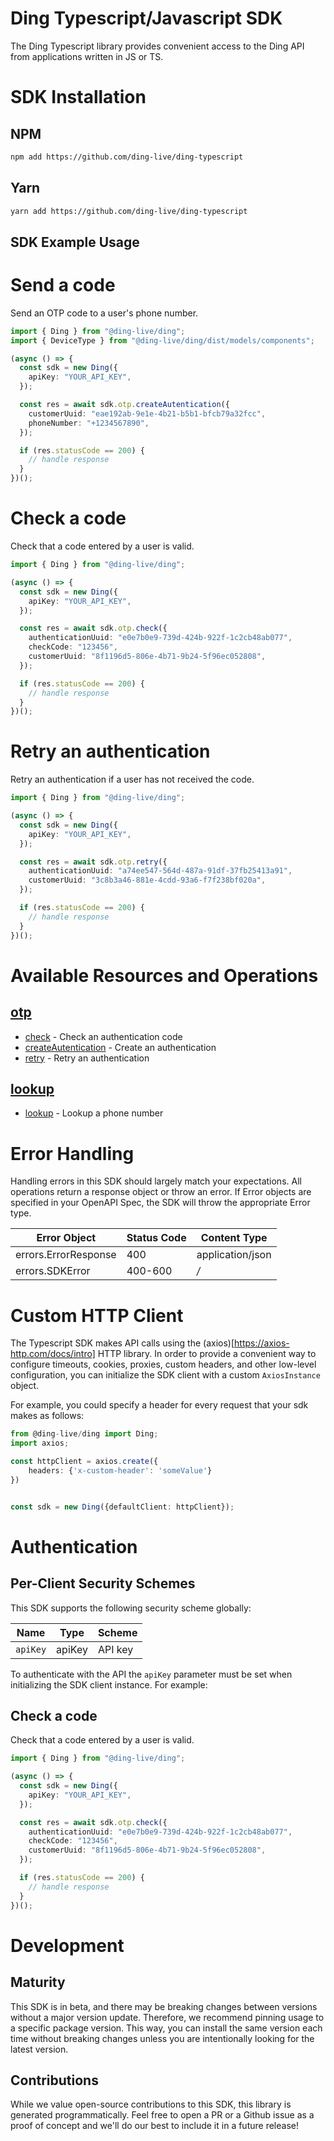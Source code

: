 # Ding Typescript/Javascript SDK

The Ding Typescript library provides convenient access to the Ding API from applications written in JS or TS.

<!-- Start SDK Installation -->

# SDK Installation

## NPM

```bash
npm add https://github.com/ding-live/ding-typescript
```

## Yarn

```bash
yarn add https://github.com/ding-live/ding-typescript
```

<!-- End SDK Installation -->

## SDK Example Usage

<!-- Start SDK Example Usage -->

# Send a code

Send an OTP code to a user's phone number.

```typescript
import { Ding } from "@ding-live/ding";
import { DeviceType } from "@ding-live/ding/dist/models/components";

(async () => {
  const sdk = new Ding({
    apiKey: "YOUR_API_KEY",
  });

  const res = await sdk.otp.createAutentication({
    customerUuid: "eae192ab-9e1e-4b21-b5b1-bfcb79a32fcc",
    phoneNumber: "+1234567890",
  });

  if (res.statusCode == 200) {
    // handle response
  }
})();
```

# Check a code

Check that a code entered by a user is valid.

```typescript
import { Ding } from "@ding-live/ding";

(async () => {
  const sdk = new Ding({
    apiKey: "YOUR_API_KEY",
  });

  const res = await sdk.otp.check({
    authenticationUuid: "e0e7b0e9-739d-424b-922f-1c2cb48ab077",
    checkCode: "123456",
    customerUuid: "8f1196d5-806e-4b71-9b24-5f96ec052808",
  });

  if (res.statusCode == 200) {
    // handle response
  }
})();
```

# Retry an authentication

Retry an authentication if a user has not received the code.

```typescript
import { Ding } from "@ding-live/ding";

(async () => {
  const sdk = new Ding({
    apiKey: "YOUR_API_KEY",
  });

  const res = await sdk.otp.retry({
    authenticationUuid: "a74ee547-564d-487a-91df-37fb25413a91",
    customerUuid: "3c8b3a46-881e-4cdd-93a6-f7f238bf020a",
  });

  if (res.statusCode == 200) {
    // handle response
  }
})();
```

<!-- End SDK Example Usage -->

<!-- Start SDK Available Operations -->

# Available Resources and Operations

## [otp](docs/sdks/otp/README.md)

- [check](docs/sdks/otp/README.md#check) - Check an authentication code
- [createAutentication](docs/sdks/otp/README.md#createautentication) - Create an authentication
- [retry](docs/sdks/otp/README.md#retry) - Retry an authentication

## [lookup](docs/sdks/lookup/README.md)

- [lookup](docs/sdks/lookup/README.md#lookup) - Lookup a phone number
<!-- End SDK Available Operations -->

<!-- Start Dev Containers -->

<!-- End Dev Containers -->

<!-- Start Error Handling -->

# Error Handling

Handling errors in this SDK should largely match your expectations. All operations return a response object or throw an error. If Error objects are specified in your OpenAPI Spec, the SDK will throw the appropriate Error type.

| Error Object         | Status Code | Content Type     |
| -------------------- | ----------- | ---------------- |
| errors.ErrorResponse | 400         | application/json |
| errors.SDKError      | 400-600     | _/_              |

<!-- End Error Handling -->

<!-- Start Custom HTTP Client -->

# Custom HTTP Client

The Typescript SDK makes API calls using the (axios)[https://axios-http.com/docs/intro] HTTP library. In order to provide a convenient way to configure timeouts, cookies, proxies, custom headers, and other low-level configuration, you can initialize the SDK client with a custom `AxiosInstance` object.

For example, you could specify a header for every request that your sdk makes as follows:

```typescript
from @ding-live/ding import Ding;
import axios;

const httpClient = axios.create({
    headers: {'x-custom-header': 'someValue'}
})


const sdk = new Ding({defaultClient: httpClient});
```

<!-- End Custom HTTP Client -->

<!-- Start Authentication -->

# Authentication

## Per-Client Security Schemes

This SDK supports the following security scheme globally:

| Name     | Type   | Scheme  |
| -------- | ------ | ------- |
| `apiKey` | apiKey | API key |

To authenticate with the API the `apiKey` parameter must be set when initializing the SDK client instance. For example:

## Check a code

Check that a code entered by a user is valid.

```typescript
import { Ding } from "@ding-live/ding";

(async () => {
  const sdk = new Ding({
    apiKey: "YOUR_API_KEY",
  });

  const res = await sdk.otp.check({
    authenticationUuid: "e0e7b0e9-739d-424b-922f-1c2cb48ab077",
    checkCode: "123456",
    customerUuid: "8f1196d5-806e-4b71-9b24-5f96ec052808",
  });

  if (res.statusCode == 200) {
    // handle response
  }
})();
```

<!-- End Authentication -->

<!-- Placeholder for Future Speakeasy SDK Sections -->

# Development

## Maturity

This SDK is in beta, and there may be breaking changes between versions without a major version update. Therefore, we recommend pinning usage
to a specific package version. This way, you can install the same version each time without breaking changes unless you are intentionally
looking for the latest version.

## Contributions

While we value open-source contributions to this SDK, this library is generated programmatically.
Feel free to open a PR or a Github issue as a proof of concept and we'll do our best to include it in a future release!
